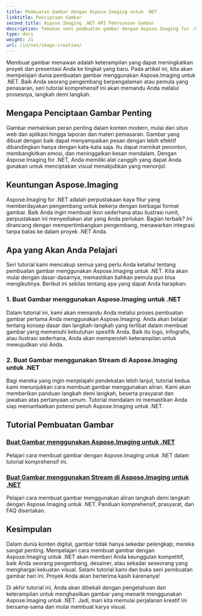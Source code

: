 ```yaml
---
title: Pembuatan Gambar dengan Aspose.Imaging untuk .NET
linktitle: Penciptaan Gambar
second_title: Aspose.Imaging .NET API Pemrosesan Gambar
description: Temukan seni pembuatan gambar dengan Aspose.Imaging for .NET. Belajar membuat visual yang menakjubkan dalam seri tutorial ekstensif ini.
type: docs
weight: 21
url: /id/net/image-creation/
---
```


Membuat gambar menawan adalah keterampilan yang dapat meningkatkan proyek dan presentasi Anda ke tingkat yang baru. Pada artikel ini, kita akan mempelajari dunia pembuatan gambar menggunakan Aspose.Imaging untuk .NET. Baik Anda seorang pengembang berpengalaman atau pemula yang penasaran, seri tutorial komprehensif ini akan memandu Anda melalui prosesnya, langkah demi langkah.

## Mengapa Penciptaan Gambar Penting

Gambar memainkan peran penting dalam konten modern, mulai dari situs web dan aplikasi hingga laporan dan materi pemasaran. Gambar yang dibuat dengan baik dapat menyampaikan pesan dengan lebih efektif dibandingkan hanya dengan kata-kata saja. Itu dapat memikat penonton, membangkitkan emosi, dan meninggalkan kesan mendalam. Dengan Aspose.Imaging for .NET, Anda memiliki alat canggih yang dapat Anda gunakan untuk menciptakan visual menakjubkan yang menonjol.

## Keuntungan Aspose.Imaging

Aspose.Imaging for .NET adalah perpustakaan kaya fitur yang memberdayakan pengembang untuk bekerja dengan berbagai format gambar. Baik Anda ingin membuat ikon sederhana atau ilustrasi rumit, perpustakaan ini menyediakan alat yang Anda perlukan. Bagian terbaik? Ini dirancang dengan mempertimbangkan pengembang, menawarkan integrasi tanpa batas ke dalam proyek .NET Anda.

## Apa yang Akan Anda Pelajari

Seri tutorial kami mencakup semua yang perlu Anda ketahui tentang pembuatan gambar menggunakan Aspose.Imaging untuk .NET. Kita akan mulai dengan dasar-dasarnya, memastikan bahkan pemula pun bisa mengikutinya. Berikut ini sekilas tentang apa yang dapat Anda harapkan:

### 1. Buat Gambar menggunakan Aspose.Imaging untuk .NET
   Dalam tutorial ini, kami akan memandu Anda melalui proses pembuatan gambar pertama Anda menggunakan Aspose.Imaging. Anda akan belajar tentang konsep dasar dan langkah-langkah yang terlibat dalam membuat gambar yang memenuhi kebutuhan spesifik Anda. Baik itu logo, infografis, atau ilustrasi sederhana, Anda akan memperoleh keterampilan untuk mewujudkan visi Anda.

### 2. Buat Gambar menggunakan Stream di Aspose.Imaging untuk .NET
   Bagi mereka yang ingin menjelajahi pendekatan lebih lanjut, tutorial kedua kami menunjukkan cara membuat gambar menggunakan aliran. Kami akan memberikan panduan langkah demi langkah, beserta prasyarat dan jawaban atas pertanyaan umum. Tutorial mendalam ini memastikan Anda siap memanfaatkan potensi penuh Aspose.Imaging untuk .NET.

## Tutorial Pembuatan Gambar
### [Buat Gambar menggunakan Aspose.Imaging untuk .NET](./create-an-image/)
Pelajari cara membuat gambar dengan Aspose.Imaging untuk .NET dalam tutorial komprehensif ini.
### [Buat Gambar menggunakan Stream di Aspose.Imaging untuk .NET](./create-image-using-stream/)
Pelajari cara membuat gambar menggunakan aliran langkah demi langkah dengan Aspose.Imaging untuk .NET. Panduan komprehensif, prasyarat, dan FAQ disertakan.

## Kesimpulan

Dalam dunia konten digital, gambar tidak hanya sekedar pelengkap; mereka sangat penting. Mempelajari cara membuat gambar dengan Aspose.Imaging untuk .NET akan memberi Anda keunggulan kompetitif, baik Anda seorang pengembang, desainer, atau sekadar seseorang yang menghargai kekuatan visual. Selami tutorial kami dan buka seni pembuatan gambar hari ini. Proyek Anda akan berterima kasih karenanya!

Di akhir tutorial ini, Anda akan dibekali dengan pengetahuan dan keterampilan untuk menghasilkan gambar yang menarik menggunakan Aspose.Imaging untuk .NET. Jadi, mari kita memulai perjalanan kreatif ini bersama-sama dan mulai membuat karya visual.
